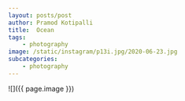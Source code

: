 ```yaml
---
layout: posts/post
author: Pramod Kotipalli
title:  Ocean
tags:
    - photography
image: /static/instagram/p13i.jpg/2020-06-23.jpg
subcategories:
    - photography
---
```


![]({{ page.image }})
